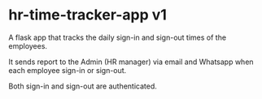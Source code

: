 # hr-time-tracker-app v1

A flask app that tracks the daily sign-in and sign-out times of the employees.

It sends report to the Admin (HR manager) via email and Whatsapp when each employee sign-in or sign-out.

Both sign-in and sign-out are authenticated.
